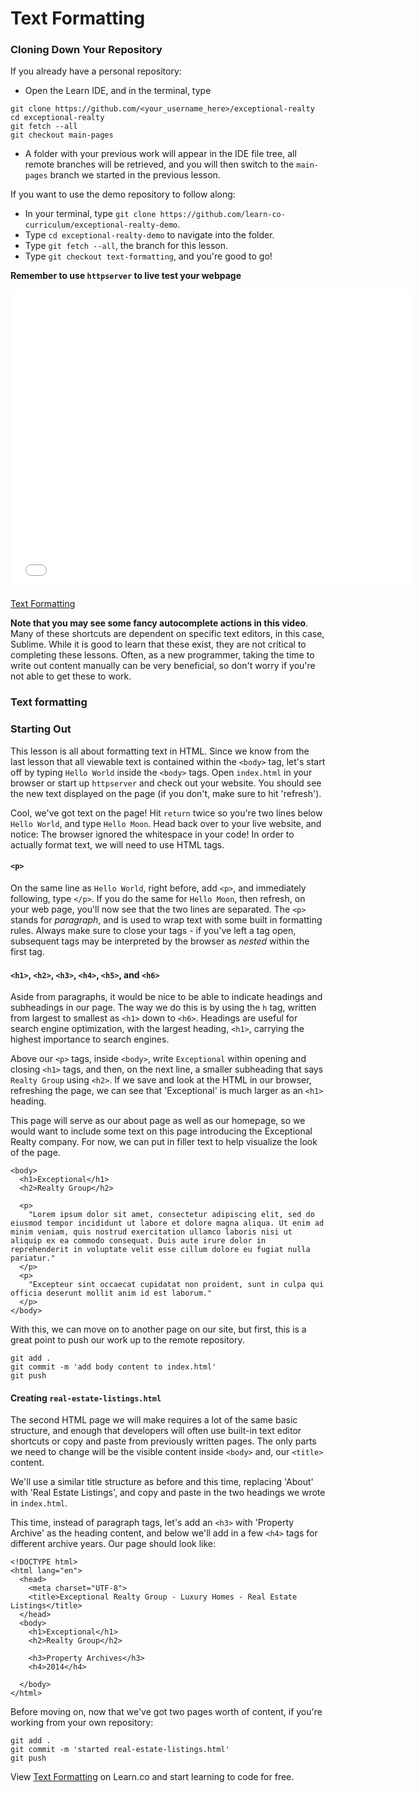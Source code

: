 # Text Formatting

### Cloning Down Your Repository

If you already have a personal repository:

* Open the Learn IDE, and in the terminal, type

```
git clone https://github.com/<your_username_here>/exceptional-realty
cd exceptional-realty
git fetch --all
git checkout main-pages
```

* A folder with your previous work will appear in the IDE file tree, all
  remote branches will be retrieved, and you will then switch to the
  `main-pages` branch we started in the previous lesson.

If you want to use the demo repository to follow along:

* In your terminal, type `git clone https://github.com/learn-co-curriculum/exceptional-realty-demo`.
* Type `cd exceptional-realty-demo` to navigate into the folder.
* Type `git fetch --all`, the branch for this lesson.
* Type `git checkout text-formatting`, and you're good to go!

**Remember to use `httpserver` to live test your webpage**

<iframe width="640" height="480" src="//www.youtube.com/embed/toswcv5oj9I?rel=0&modestbranding=1" frameborder="0" allowfullscreen></iframe>

<p><a href="https://www.youtube.com/watch?v=toswcv5oj9I">Text Formatting</a></p>

**Note that you may see some fancy autocomplete actions in this video**. Many
of these shortcuts are dependent on specific text editors, in this case,
Sublime. While it is good to learn that these exist, they are not critical to
completing these lessons. Often, as a new programmer, taking the time to write
out content manually can be very beneficial, so don't worry if you're not able
to get these to work.

### Text formatting

### Starting Out

This lesson is all about formatting text in HTML. Since we know from the last
lesson that all viewable text is contained within the `<body>` tag, let's start
off by typing `Hello World` inside the `<body>` tags. Open `index.html` in your
browser or start up `httpserver` and check out your website. You should see the
new text displayed on the page (if you don't, make sure to hit 'refresh').

Cool, we've got text on the page! Hit `return` twice so you're two lines below
`Hello World`, and type `Hello Moon`. Head back over to your live website, and
notice: The browser ignored the whitespace in your code! In order to actually
format text, we will need to use HTML tags.

#### `<p>`

On the same line as `Hello World`, right before, add `<p>`, and immediately
following, type `</p>`. If you do the same for `Hello Moon`, then refresh, on
your web page, you'll now see that the two lines are separated. The `<p>`
stands for _paragraph_, and is used to wrap text with some built in formatting
rules. Always make sure to close your tags - if you've left a tag open,
subsequent tags may be interpreted by the browser as _nested_ within the first
tag.

#### `<h1>`, `<h2>`, `<h3>`, `<h4>`, `<h5>`, and `<h6>`

Aside from paragraphs, it would be nice to be able to indicate headings and
subheadings in our page. The way we do this is by using the `h` tag, written
from largest to smallest as `<h1>` down to `<h6>`. Headings are useful for
search engine optimization, with the largest heading, `<h1>`, carrying the
highest importance to search engines.

Above our `<p>` tags, inside `<body>`, write `Exceptional` within opening and
closing `<h1>` tags, and then, on the next line, a smaller subheading that says
`Realty Group` using `<h2>`. If we save and look at the HTML in our browser,
refreshing the page, we can see that 'Exceptional' is much larger as an `<h1>`
heading.

This page will serve as our about page as well as our homepage, so we would
want to include some text on this page introducing the Exceptional Realty
company. For now, we can put in filler text to help visualize the look of the
page.

```
<body>
  <h1>Exceptional</h1>
  <h2>Realty Group</h2>

  <p>
    "Lorem ipsum dolor sit amet, consectetur adipiscing elit, sed do eiusmod tempor incididunt ut labore et dolore magna aliqua. Ut enim ad minim veniam, quis nostrud exercitation ullamco laboris nisi ut aliquip ex ea commodo consequat. Duis aute irure dolor in reprehenderit in voluptate velit esse cillum dolore eu fugiat nulla pariatur."
  </p>
  <p>
    "Excepteur sint occaecat cupidatat non proident, sunt in culpa qui officia deserunt mollit anim id est laborum."
  </p>
</body>
```

With this, we can move on to another page on our site, but first, this is a
great point to push our work up to the remote repository.

```
git add .
git commit -m 'add body content to index.html'
git push
```

#### Creating `real-estate-listings.html`

The second HTML page we will make requires a lot of the same basic structure,
and enough that developers will often use built-in text editor shortcuts or
copy and paste from previously written pages. The only parts we need to change
will be the visible content inside `<body>` and, our `<title>` content.

We'll use a similar title structure as before and this time, replacing 'About'
with 'Real Estate Listings', and copy and paste in the two headings we wrote
in `index.html`.

This time, instead of paragraph tags, let's add an `<h3>` with 'Property
Archive' as the heading content, and below we'll add in a few `<h4>` tags for
different archive years. Our page should look like:

```
<!DOCTYPE html>
<html lang="en">
  <head>
    <meta charset="UTF-8">
    <title>Exceptional Realty Group - Luxury Homes - Real Estate Listings</title>
  </head>
  <body>
    <h1>Exceptional</h1>
    <h2>Realty Group</h2>

    <h3>Property Archives</h3>
    <h4>2014</h4>

  </body>
</html>
```

Before moving on, now that we've got two pages worth of content, if you're
working from your own repository:

```
git add .
git commit -m 'started real-estate-listings.html'
git push
```

<p data-visibility='hidden'>View <a href='https://learn.co/lessons/text-formatting' title='Text Formatting'>Text Formatting</a> on Learn.co and start learning to code for free.</p>
